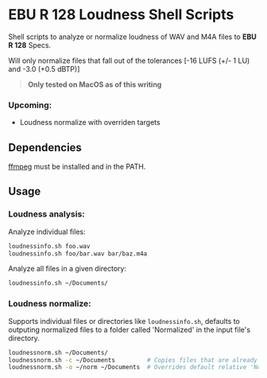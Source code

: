 # EBU R 128 Loudness Shell Scripts

Shell scripts to analyze or normalize loudness of WAV and M4A files to **EBU R 128** Specs.

Will only normalize files that fall out of the tolerances [-16 LUFS (+/- 1 LU) and -3.0 (+0.5 dBTP)]

> **Only tested on MacOS as of this writing**

### Upcoming:

- Loudness normalize with overriden targets

## Dependencies

[ffmpeg](https://www.ffmpeg.org/) must be installed and in the PATH.

## Usage

### Loudness analysis:

Analyze individual files:

```bash
loudnessinfo.sh foo.wav
loudnessinfo.sh foo/bar.wav bar/baz.m4a
```

Analyze all files in a given directory:

```bash
loudnessinfo.sh ~/Documents/
```

### Loudness normalize:

Supports individual files or directories like `loudnessinfo.sh`, defaults to outputing normalized files to a folder called 'Normalized' in the input file's directory.

```bash
loudnessnorm.sh ~/Documents/
loudnessnorm.sh -c ~/Documents         # Copies files that are already normalized (won't be touched) to output folder
loudnessnorm.sh -o ~/norm ~/Documents  # Overrides default relative 'Normalized' folder to a folder called '~/norm'
```
